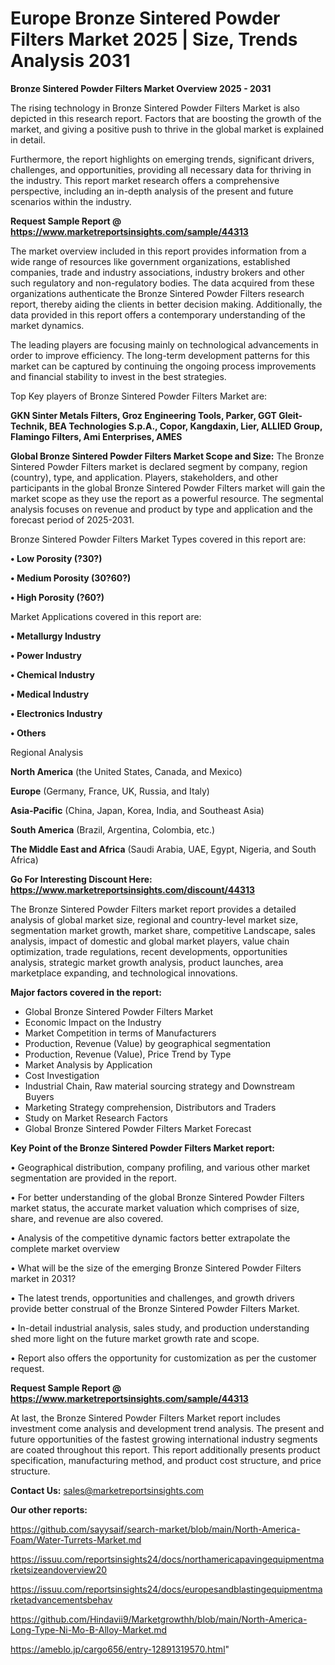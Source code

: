 # Europe Bronze Sintered Powder Filters Market 2025 | Size, Trends Analysis 2031

<Strong> Bronze Sintered Powder Filters Market Overview 2025 - 2031</strong>

The rising technology in Bronze Sintered Powder Filters Market is also depicted in this research report. Factors that are boosting the growth of the market, and giving a positive push to thrive in the global market is explained in detail.

Furthermore, the report highlights on emerging trends, significant drivers, challenges, and opportunities, providing all necessary data for thriving in the industry. This report market research offers a comprehensive perspective, including an in-depth analysis of the present and future scenarios within the industry.

<strong>Request Sample Report @ <a href=https://www.marketreportsinsights.com/sample/44313>https://www.marketreportsinsights.com/sample/44313</a></strong>

The market overview included in this report provides information from a wide range of resources like government organizations, established companies, trade and industry associations, industry brokers and other such regulatory and non-regulatory bodies. The data acquired from these organizations authenticate the Bronze Sintered Powder Filters research report, thereby aiding the clients in better decision making. Additionally, the data provided in this report offers a contemporary understanding of the market dynamics.

The leading players are focusing mainly on technological advancements in order to improve efficiency. The long-term development patterns for this market can be captured by continuing the ongoing process improvements and financial stability to invest in the best strategies.

Top Key players of Bronze Sintered Powder Filters Market are:

<strong>GKN Sinter Metals Filters, Groz Engineering Tools, Parker, GGT Gleit-Technik, BEA Technologies S.p.A., Copor, Kangdaxin, Lier, ALLIED Group, Flamingo Filters, Ami Enterprises, AMES</strong>

<strong><b>Global Bronze Sintered Powder Filters Market Scope and Size:</b></strong>
The Bronze Sintered Powder Filters market is declared segment by company, region (country), type, and application. Players, stakeholders, and other participants in the global Bronze Sintered Powder Filters market will gain the market scope as they use the report as a powerful resource. The segmental analysis focuses on revenue and product by type and application and the forecast period of 2025-2031.

Bronze Sintered Powder Filters Market Types covered in this report are:

<strong>•  Low Porosity (?30?)

•  Medium Porosity (30?60?)

•  High Porosity (?60?)</strong>

Market Applications covered in this report are:

<strong>•  Metallurgy Industry

•  Power Industry

•  Chemical Industry

•  Medical Industry

•  Electronics Industry

•  Others</strong> 

Regional Analysis

<strong>North America</strong> (the United States, Canada, and Mexico)

<strong>Europe</strong> (Germany, France, UK, Russia, and Italy)

<strong>Asia-Pacific</strong> (China, Japan, Korea, India, and Southeast Asia)

<strong>South America</strong> (Brazil, Argentina, Colombia, etc.)

<strong>The Middle East and Africa</strong> (Saudi Arabia, UAE, Egypt, Nigeria, and South Africa)

<strong>Go For Interesting Discount Here: <a href=https://www.marketreportsinsights.com/discount/44313>https://www.marketreportsinsights.com/discount/44313</a></strong>

The Bronze Sintered Powder Filters market report provides a detailed analysis of global market size, regional and country-level market size, segmentation market growth, market share, competitive Landscape, sales analysis, impact of domestic and global market players, value chain optimization, trade regulations, recent developments, opportunities analysis, strategic market growth analysis, product launches, area marketplace expanding, and technological innovations.

<strong><b>Major factors covered in the report:</b></strong>
<ul>
  <li>Global Bronze Sintered Powder Filters Market </li>
  <li>Economic Impact on the Industry</li>
  <li>Market Competition in terms of Manufacturers</li>
  <li>Production, Revenue (Value) by geographical segmentation</li>
  <li>Production, Revenue (Value), Price Trend by Type</li>
  <li>Market Analysis by Application</li>
  <li>Cost Investigation</li>
  <li>Industrial Chain, Raw material sourcing strategy and Downstream Buyers</li>
  <li>Marketing Strategy comprehension, Distributors and Traders</li>
  <li>Study on Market Research Factors</li>
  <li>Global Bronze Sintered Powder Filters Market Forecast</li>
</ul>

<strong><b>Key Point of the Bronze Sintered Powder Filters Market report:</b></strong>

• Geographical distribution, company profiling, and various other market segmentation are provided in the report.

• For better understanding of the global Bronze Sintered Powder Filters market status, the accurate market valuation which comprises of size, share, and revenue are also covered.

• Analysis of the competitive dynamic factors better extrapolate the complete market overview

• What will be the size of the emerging Bronze Sintered Powder Filters market in 2031?

• The latest trends, opportunities and challenges, and growth drivers provide better construal of the Bronze Sintered Powder Filters Market.

• In-detail industrial analysis, sales study, and production understanding shed more light on the future market growth rate and scope.

• Report also offers the opportunity for customization as per the customer request.

<strong>Request Sample Report @ <a href=https://www.marketreportsinsights.com/sample/44313>https://www.marketreportsinsights.com/sample/44313</a></strong>

At last, the Bronze Sintered Powder Filters Market report includes investment come analysis and development trend analysis. The present and future opportunities of the fastest growing international industry segments are coated throughout this report. This report additionally presents product specification, manufacturing method, and product cost structure, and price structure.

<strong>Contact Us:</strong>
sales@marketreportsinsights.com

<strong>Our other reports:</strong>

<a href=https://github.com/sayysaif/search-market/blob/main/North-America-Foam/Water-Turrets-Market.md>https://github.com/sayysaif/search-market/blob/main/North-America-Foam/Water-Turrets-Market.md</a>

<a href=https://issuu.com/reportsinsights24/docs/northamericapavingequipmentmarketsizeandoverview20>https://issuu.com/reportsinsights24/docs/northamericapavingequipmentmarketsizeandoverview20</a>

<a href=https://issuu.com/reportsinsights24/docs/europesandblastingequipmentmarketadvancementsbehav>https://issuu.com/reportsinsights24/docs/europesandblastingequipmentmarketadvancementsbehav</a>

<a href=https://github.com/Hindavii9/Marketgrowthh/blob/main/North-America-Long-Type-Ni-Mo-B-Alloy-Market.md>https://github.com/Hindavii9/Marketgrowthh/blob/main/North-America-Long-Type-Ni-Mo-B-Alloy-Market.md</a>

<a href=https://ameblo.jp/cargo656/entry-12891319570.html>https://ameblo.jp/cargo656/entry-12891319570.html</a>"
